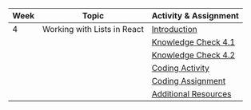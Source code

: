  | Week | Topic                                   | Activity & Assignment          |
|------|-----------------------------------------|--------------------------------|
| 4    | Working with Lists in React             | [Introduction](./Introduction_Instructions.pdf)                  |
|      |                                         | [Knowledge Check 4.1](https://docs.google.com/forms/d/1cOV9cZzyuRXdolJr-qcxQn5HlfmEzGvolCneZFYPVOE/edit)          |
|      |                                         | [Knowledge Check 4.2]()            |
|      |                                         | [Coding Activity](https://classroom.github.com/a/Y-IlCM-n) |
|      |                                         | [Coding Assignment](https://classroom.github.com/a/vmnHbTAh) |
|      |                                         | [Additional Resources](./Additional%20Resources.pdf)           |
